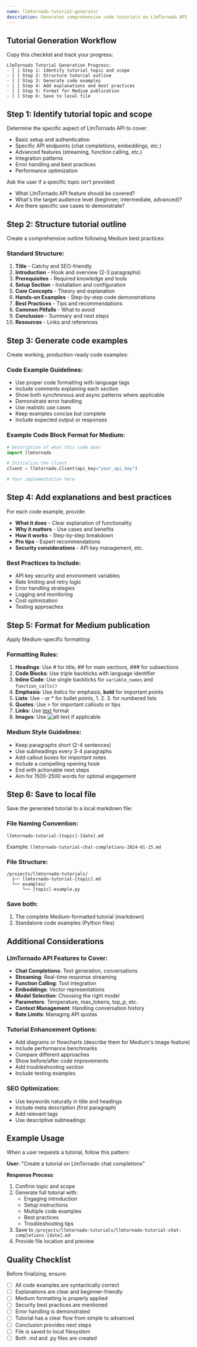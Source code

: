 ```yaml
---
name: llmtornado-tutorial-generator
description: Generates comprehensive code tutorials on LlmTornado API formatted for Medium publication with examples, explanations, and best practices.
---
```


## Tutorial Generation Workflow

Copy this checklist and track your progress:

```
LlmTornado Tutorial Generation Progress:
- [ ] Step 1: Identify tutorial topic and scope
- [ ] Step 2: Structure tutorial outline
- [ ] Step 3: Generate code examples
- [ ] Step 4: Add explanations and best practices
- [ ] Step 5: Format for Medium publication
- [ ] Step 6: Save to local file
```

## **Step 1: Identify tutorial topic and scope**

Determine the specific aspect of LlmTornado API to cover:
- Basic setup and authentication
- Specific API endpoints (chat completions, embeddings, etc.)
- Advanced features (streaming, function calling, etc.)
- Integration patterns
- Error handling and best practices
- Performance optimization

Ask the user if a specific topic isn't provided:
- What LlmTornado API feature should be covered?
- What's the target audience level (beginner, intermediate, advanced)?
- Are there specific use cases to demonstrate?

## **Step 2: Structure tutorial outline**

Create a comprehensive outline following Medium best practices:

### Standard Structure:
1. **Title** - Catchy and SEO-friendly
2. **Introduction** - Hook and overview (2-3 paragraphs)
3. **Prerequisites** - Required knowledge and tools
4. **Setup Section** - Installation and configuration
5. **Core Concepts** - Theory and explanation
6. **Hands-on Examples** - Step-by-step code demonstrations
7. **Best Practices** - Tips and recommendations
8. **Common Pitfalls** - What to avoid
9. **Conclusion** - Summary and next steps
10. **Resources** - Links and references

## **Step 3: Generate code examples**

Create working, production-ready code examples:

### Code Example Guidelines:
- Use proper code formatting with language tags
- Include comments explaining each section
- Show both synchronous and async patterns where applicable
- Demonstrate error handling
- Use realistic use cases
- Keep examples concise but complete
- Include expected output or responses

### Example Code Block Format for Medium:
```python
# Description of what this code does
import llmtornado

# Initialize the client
client = llmtornado.Client(api_key="your_api_key")

# Your implementation here
```

## **Step 4: Add explanations and best practices**

For each code example, provide:
- **What it does** - Clear explanation of functionality
- **Why it matters** - Use cases and benefits
- **How it works** - Step-by-step breakdown
- **Pro tips** - Expert recommendations
- **Security considerations** - API key management, etc.

### Best Practices to Include:
- API key security and environment variables
- Rate limiting and retry logic
- Error handling strategies
- Logging and monitoring
- Cost optimization
- Testing approaches

## **Step 5: Format for Medium publication**

Apply Medium-specific formatting:

### Formatting Rules:
1. **Headings**: Use # for title, ## for main sections, ### for subsections
2. **Code Blocks**: Use triple backticks with language identifier
3. **Inline Code**: Use single backticks for `variable_names` and `function_calls()`
4. **Emphasis**: Use *italics* for emphasis, **bold** for important points
5. **Lists**: Use - or * for bullet points, 1. 2. 3. for numbered lists
6. **Quotes**: Use > for important callouts or tips
7. **Links**: Use [text](url) format
8. **Images**: Use ![alt text](image_url) if applicable

### Medium Style Guidelines:
- Keep paragraphs short (2-4 sentences)
- Use subheadings every 3-4 paragraphs
- Add callout boxes for important notes
- Include a compelling opening hook
- End with actionable next steps
- Aim for 1500-2500 words for optimal engagement

## **Step 6: Save to local file**

Save the generated tutorial to a local markdown file:

### File Naming Convention:
`llmtornado-tutorial-[topic]-[date].md`

Example: `llmtornado-tutorial-chat-completions-2024-01-15.md`

### File Structure:
```
/projects/llmtornado-tutorials/
  ├── llmtornado-tutorial-[topic].md
  └── examples/
      └── [topic]-example.py
```

### Save both:
1. The complete Medium-formatted tutorial (markdown)
2. Standalone code examples (Python files)

## Additional Considerations

### LlmTornado API Features to Cover:
- **Chat Completions**: Text generation, conversations
- **Streaming**: Real-time response streaming
- **Function Calling**: Tool integration
- **Embeddings**: Vector representations
- **Model Selection**: Choosing the right model
- **Parameters**: Temperature, max_tokens, top_p, etc.
- **Context Management**: Handling conversation history
- **Rate Limits**: Managing API quotas

### Tutorial Enhancement Options:
- Add diagrams or flowcharts (describe them for Medium's image feature)
- Include performance benchmarks
- Compare different approaches
- Show before/after code improvements
- Add troubleshooting section
- Include testing examples

### SEO Optimization:
- Use keywords naturally in title and headings
- Include meta description (first paragraph)
- Add relevant tags
- Use descriptive subheadings

## Example Usage

When a user requests a tutorial, follow this pattern:

**User**: "Create a tutorial on LlmTornado chat completions"

**Response Process**:
1. Confirm topic and scope
2. Generate full tutorial with:
   - Engaging introduction
   - Setup instructions
   - Multiple code examples
   - Best practices
   - Troubleshooting tips
3. Save to `/projects/llmtornado-tutorials/llmtornado-tutorial-chat-completions-[date].md`
4. Provide file location and preview

## Quality Checklist

Before finalizing, ensure:
- [ ] All code examples are syntactically correct
- [ ] Explanations are clear and beginner-friendly
- [ ] Medium formatting is properly applied
- [ ] Security best practices are mentioned
- [ ] Error handling is demonstrated
- [ ] Tutorial has a clear flow from simple to advanced
- [ ] Conclusion provides next steps
- [ ] File is saved to local filesystem
- [ ] Both .md and .py files are created
